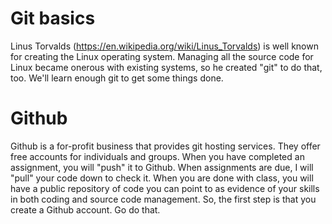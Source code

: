 # Git basics

Linus Torvalds (https://en.wikipedia.org/wiki/Linus_Torvalds) is well known for creating the Linux operating system.  Managing all the source code for Linux became onerous with existing systems, so he created "git" to do that, too.  We'll learn enough git to get some things done.

# Github

Github is a for-profit business that provides git hosting services.  They offer free accounts for individuals and groups.  When you have completed an assignment, you will "push" it to Github.  When assignments are due, I will "pull" your code down to check it.  When you are done with class, you will have a public repository of code you can point to as evidence of your skills in both coding and source code management.  So, the first step is that you create a Github account.  Go do that.

